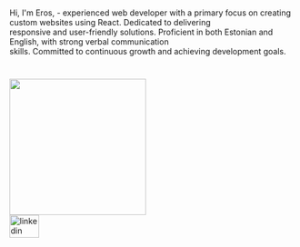 <br clear="both">

<p align="left">Hi, I'm Eros, - experienced web developer with a primary focus on creating custom websites using React. Dedicated to delivering<br>responsive and user-friendly solutions. Proficient in both Estonian and English, with strong verbal communication<br>skills. Committed to continuous growth and achieving development goals.</p>

###

<br clear="both">

<img align="left" height="240" src="https://i.postimg.cc/TwtdPT4Q/linkedinbanner.jpg"  />

###

<br clear="both">

<div align="left">
  <a href="https://www.linkedin.com/in/eroskarm/" target="_blank">
    <img src="https://raw.githubusercontent.com/maurodesouza/profile-readme-generator/master/src/assets/icons/social/linkedin/default.svg" width="52" height="40" alt="linkedin logo"  />
  </a>
</div>

###

